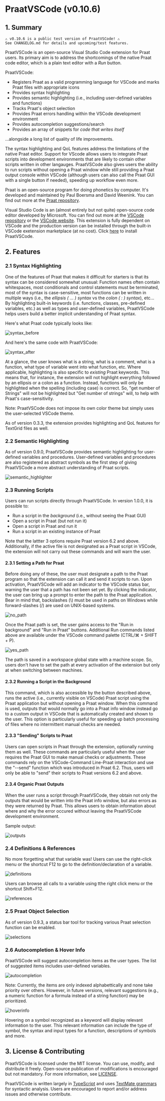 # PraatVSCode (v0.10.6)

## 1. Summary

    ⚠️ v0.10.6 is a public test version of PraatVSCode! ⚠️
    See CHANGELOG.md for details and upcoming/test features.

PraatVSCode is an open-source Visual Studio Code extension for Praat users. Its primary aim is to address the shortcomings of the native Praat code editor, which is a plain text editor with a *Run* button.

PraatVSCode:

- Registers Praat as a valid programming language for VSCode and marks Praat files with appropriate icons
- Provides syntax highlighting
- Provides semantic highlighting (i.e., including user-defined variables and functions)
- Tracks Praat's object selection
- Provides Praat errors handling within the VSCode development environment
- Provides autocompletion suggestions/search
- Provides an array of snippets for *code that writes itself*

...alongside a long list of quality of life improvements.

The syntax highlighting and QoL features address the limitations of the native Praat editor. Support for VScode allows users to integrate Praat scripts into development environments that are likely to contain other scripts written in other langauges. PraatVSCode also gives users the ability to run scripts without opening a Praat window while still providing a Praat output console within VSCode (although users can also call the Praat GUI with a single button if needed), speeding up workflow even more.

Praat is an open-source program for doing phonetics by computer. It's developed and maintained by Paul Boersma and David Weenink. You can find out more at the [Praat repository](https://github.com/praat/praat).

Visual Studio Code is an (almost entirely but not quite) open-source code editor developed by Microsoft. You can find out more at the [VSCode repository](https://github.com/microsoft/vscode) or the [VSCode website](https://code.visualstudio.com/). This extension is fully dependent on VSCode and the production version can be installed through the built-in VSCode exetension marketplace (at no cost). Click [here](https://marketplace.visualstudio.com/items?itemName=OrhunUlusahin.praatvscode) to install PraatVSCode.

## 2. Features

### 2.1 Syntax Highlighting

One of the features of Praat that makes it difficult for starters is that its syntax can be considered somewhat unusual: Function names often contain whitespaces, most conditionals and control statements must be terminated, most of the syntax is case-sensitive, most functions can be written in multiple ways (i.e., the *ellipsis ( ... ) syntax* vs the *colon ( : ) syntax*), etc... By highlighting built-in keywords (i.e. functions, classes, pre-defined variables, etc.) as well as types and user-defined variables, PraatVSCode helps users build a better implicit understanding of Praat syntax.

Here's what Praat code typically looks like:

![syntax_before](/assets/syntax_before.png)

And here's the same code with PraatVSCode:

![syntax_after](/assets/syntax_after.png)

At a glance, the user knows what is a string, what is a comment, what is a function, what type of variable went into what function, etc. Where applicable, highlighting is also specific to *existing* Praat keywords. This means that, for instance, the extension will not highlight everything followed by an ellipsis or a colon as a function. Instead, functions will only be highlighted when the spelling (including case) is correct. So, "get number of Strings" will not be highlighted but "Get number of strings" will, to help with Praat's case-sensitivity.

Note: PraatVSCode does not impose its own color theme but simply uses the user-selected VSCode theme.

As of version 0.3.3, the extension provides highlighting and QoL features for TextGrid files as well.

### 2.2 Semantic Highlighting

As of version 0.9.0, PraatVSCode provides semantic highlighting for user-defined variables and procedures. User-defined variables and procedures are also registered as abstract symbols as the first step of giving PraatVSCode a more abstract understanding of Praat scripts.

![semantic_highlighter](/assets/semantic_hi.gif)


### 2.3 Running Scripts

Users can run scripts directly through PraatVSCode. In version 1.0.0, it is possible to:

- Run a script in the *background* (i.e., without seeing the Praat GUI)
- Open a script in Praat (but not run it)
- Open a script in Praat and run it
- Run a script in an existing instance of Praat

Note that the lattter 3 options require Praat version 6.2 and above. Additionally, if the active file is not designated as a Praat script in VSCode, the extension will not carry out these commands and will warn the user.

#### 2.3.1 Setting a Path for Praat

Before doing any of these, the user must designate a path to the Praat program so that the extension can call it and send it scripts to run. Upon activation, PraatVSCode will add an indicator to the VSCode status bar, warning the user that a path has not been set yet. By clicking the indicator, the user can bring up a prompt to enter the path to the Praat application. Bear in mind that, backslashes (\\) must be used in paths on Windows while forward-slashes (/) are used on UNIX-based systems.

![no_path](/assets/no_path.png)

Once the Praat path is set, the user gains access to the "Run in background" and "Run in Praat" buttons. Additional Run commands listed above are available under the VSCode command palette (CTRL/⌘ + SHIFT + P).

![yes_path](/assets/yes_path.png)

The path is saved in a workspace global state with a machine scope. So, users don't have to set the path at every activation of the extension but only at when switching between machines.

#### 2.3.2 Running a Script in the Background

This command, which is also accessible by the button described above, runs the active (i.e., currently visible on VSCode) Praat script using the Praat application but without opening a Praat window. When this command is used, outputs that would normally go into a Praat info window instead go to a custom output in VSCode that is automatically created and shown to the user. This option is particularly useful for speeding up batch processing of files where no intermittent manual checks are needed.

#### 2.3.3 "Sending" Scripts to Praat

Users can open scripts in Praat through the extension, optionally running them as well. These commands are particularly useful when the user requires the Praat GUI to make manual checks or adjustments. These commands rely on the VSCode-Command Line-Praat interaction and use the "--send" function which was introduced in Praat 6.2. Thus, users will only be able to "send" their scripts to Praat versions 6.2 and above.

#### 2.3.4 Organic Praat Outputs

When the user runs a script through PraatVSCode, they obtain not only the outputs that would be written into the Praat info window, but also errors as they were returned by Praat. This allows users to obtain information about where and why the error occured without leaving the PraatVSCode development environment.

Sample output:

![outputs](/assets/outputs.png)

### 2.4 Definitions & References

No more forgetting what that variable was! Users can use the right-click menu or the shortcut F12 to go to the definition/declaration of a variable.

![definitions](/assets/definitions.gif)

Users can browse all calls to a variable using tthe right click menu or the shortcut Shift+F12.

![references](/assets/references.gif)

### 2.5 Praat Object Selection

As of version 0.9.3, a status bar tool for tracking various Praat selection function can be enabled.

![selections](/assets/selectionTracker.gif)

### 2.6 Autocompletion & Hover Info

PraatVSCode will suggest autocompletion items as the user types. The list of suggested items includes user-defined variables.

![autocompletion](/assets/autocompletion.gif)

Note: Currently, the items are only indexed alphabettically and none take priority over others. However, in future versions, relevant suggestions (e.g., a numeric function for a formula instead of a string function) may be prioritized.

![hoverinfo](/assets/hoverinfo.png)

Hovering on a symbol recognized as a keyword will display relevant information to the user. This relevant information can include the type of symbol, the syntax and input types for a function, descriptions of symbols and more.

## 3. License & Contributing

PraatVSCode is licensed under the MIT license. You can use, modify, and distribute it freely. Open-source publication of modifications is encouraged but not mandatory. For more information, see [LICENSE](/LICENSE).

PraatVSCode is written largely in [TypeScript](https://www.typescriptlang.org/) and uses [TextMate grammars](https://code.visualstudio.com/api/language-extensions/syntax-highlight-guide) for syntactic analysis. Users are encouraged to report and/or address issues and otherwise contribute.
